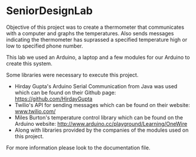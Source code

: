 # SeniorDesignLab
Objective of this project was to create a thermometer that communicates with a computer and graphs the temperatures. Also sends messages indicating the thermometer has suprassed a specified temperature high or low to specified phone number.

This lab we used an Arduino, a laptop and a few modules for our Arduino to create this system.

Some libraries were necessary to execute this project.

- Hirday Gupta's Arduino Serial Communication from Java was used which can be found on their Github page: https://github.com/HirdayGupta
- Twilio's API for sending messages which can be found on their website: www.twilio.com/
- Miles Burton's temperature control library which can be found on the Arduino website: http://www.arduino.cc/playground/Learning/OneWire
- Along with libraries provided by the companies of the modules used on this project.

For more information please look to the documentation file.
